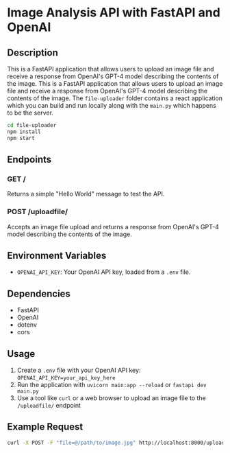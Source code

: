 # Image Analysis API with FastAPI and OpenAI

## Description

This is a FastAPI application that allows users to upload an image file and receive a response from OpenAI's GPT-4 model describing the contents of the image. This is a FastAPI application that allows users to upload an image file and receive a response from OpenAI's GPT-4 model describing the contents of the image. The `file-uploader` folder contains a react application which you can build and run locally along with the `main.py` which happens to be the server.

```bash
cd file-uploader
npm install
npm start
```

## Endpoints

### GET /

Returns a simple "Hello World" message to test the API.

### POST /uploadfile/

Accepts an image file upload and returns a response from OpenAI's GPT-4 model describing the contents of the image.

## Environment Variables

- `OPENAI_API_KEY`: Your OpenAI API key, loaded from a `.env` file.

## Dependencies

- FastAPI
- OpenAI
- dotenv
- cors

## Usage

1. Create a `.env` file with your OpenAI API key: `OPENAI_API_KEY=your_api_key_here`
2. Run the application with `uvicorn main:app --reload` or `fastapi dev main.py`
3. Use a tool like `curl` or a web browser to upload an image file to the `/uploadfile/` endpoint

## Example Request

```bash
curl -X POST -F "file=@/path/to/image.jpg" http://localhost:8000/uploadfile/
